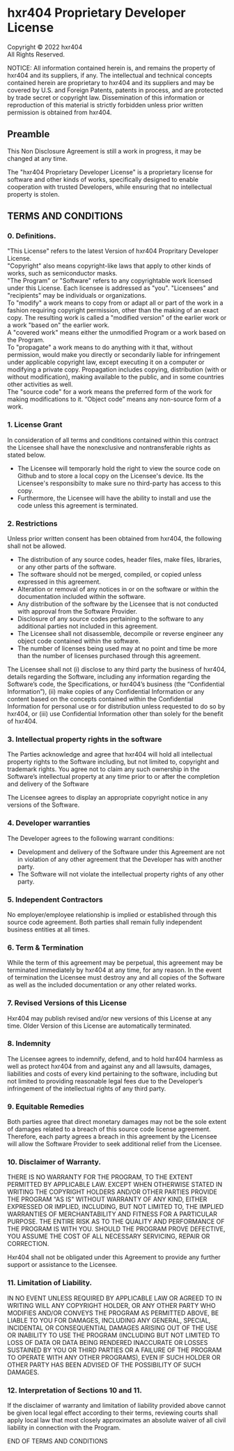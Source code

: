 # hxr404 Proprietary Developer License
Copyright © 2022 hxr404<br>
All Rights Reserved.<br>

NOTICE:  All information contained herein is, and remains
the property of hxr404 and its suppliers,
if any. The intellectual and technical concepts contained
herein are proprietary to hxr404
and its suppliers and may be covered by U.S. and Foreign Patents,
patents in process, and are protected by trade secret or copyright law.
Dissemination of this information or reproduction of this material
is strictly forbidden unless prior written permission is obtained
from hxr404.


## Preamble

This Non Disclosure Agreement is still a work in progress, it may be changed at any time.

The "hxr404 Proprietary Developer License" is a proprietary license for software and other kinds of works, specifically designed to enable cooperation with trusted Developers, while ensuring that no intellectual property is stolen.

## TERMS AND CONDITIONS

### 0. Definitions.
"This License" refers to the latest Version of hxr404 Propritary Developer License.<br>
"Copyright" also means copyright-like laws that apply to other kinds of works, such as semiconductor masks.<br>
"The Program" or "Software" refers to any copyrightable work licensed under this License. Each licensee is addressed as "you". "Licensees" and "recipients" may be individuals or organizations.<br>
To "modify" a work means to copy from or adapt all or part of the work in a fashion requiring copyright permission, other than the making of an exact copy. The resulting work is called a "modified version" of the earlier work or a work "based on" the earlier work.<br>
A "covered work" means either the unmodified Program or a work based on the Program.<br>
To "propagate" a work means to do anything with it that, without permission, would make you directly or secondarily liable for infringement under applicable copyright law, except executing it on a computer or modifying a private copy. Propagation includes copying, distribution (with or without modification), making available to the public, and in some countries other activities as well.<br>
The "source code" for a work means the preferred form of the work for making modifications to it. “Object code” means any non-source form of a work.<br>


### 1. License Grant
In consideration of all terms and conditions contained within this contract the Licensee shall have the nonexclusive and nontransferable rights as stated below.
* The Licensee will temporarly hold the right to view the source code on Github and to store a local copy on the Licensee's device. Its the Licensee's responsibilty to make sure no third-party has access to this copy.
* Furthermore, the Licensee will have the ability to install and use the code unless this agreement is terminated.


### 2. Restrictions
Unless prior written consent has been obtained from hxr404, the following shall not be allowed.

- The distribution of any source codes, header files, make files, libraries, or any other parts of the software.
- The software should not be merged, compiled, or copied unless expressed in this agreement.
- Alteration or removal of any notices in or on the software or within the documentation included within the software.
- Any distribution of the software by the Licensee that is not conducted with approval from the Software Provider.
- Disclosure of any source codes pertaining to the software to any additional parties not included in this agreement.
- The Licensee shall not disassemble, decompile or reverse engineer any object code contained within the software.
- The number of licenses being used may at no point and time be more than the number of licenses purchased through this agreement.

The Licensee shall not (i) disclose to any third party the business of hxr404, details regarding the Software, including any information regarding the Software’s code, the Specifications, or hxr404’s business (the “Confidential Information”), (ii) make copies of any Confidential Information or any content based on the concepts contained within the Confidential Information for personal use or for distribution unless requested to do so by hxr404, or (iii) use Confidential Information other than solely for the benefit of hxr404.


### 3. Intellectual property rights in the software
The Parties acknowledge and agree that hxr404 will hold all intellectual property rights to the Software including, but not limited to, copyright and trademark rights. You agree not to claim any such ownership in the Software’s intellectual property at any time prior to or after the completion and delivery of the Software

The Licensee agrees to display an appropriate copyright notice in any versions of the Software.


### 4. Developer warranties
The Developer agrees to the following warrant conditions:
* Development and delivery of the Software under this Agreement are not in violation of any other agreement that the Developer has with another party.
* The Software will not violate the intellectual property rights of any other party.


### 5. Independent Contractors
No employer/employee relationship is implied or established through this source code agreement.
Both parties shall remain fully independent business entities at all times.


### 6. Term & Termination
While the term of this agreement may be perpetual, this agreement may be terminated immediately by hxr404 at any time, for any reason.
In the event of termination the Licensee must destroy any and all copies of the Software as well as the included documentation or any other related works.


### 7. Revised Versions of this License
Hxr404 may publish revised and/or new versions of this License at any time.
Older Version of this License are automatically terminated.


### 8. Indemnity
The Licensee agrees to indemnify, defend, and to hold hxr404 harmless as well as protect 
hxr404 from and against any and all lawsuits, damages, liabilities and costs of every kind pertaining to the software, including but not limited to providing reasonable legal fees due to the Developer’s infringement of the intellectual rights of any third party.


### 9. Equitable Remedies
Both parties agree that direct monetary damages may not be the sole extent of damages related to a breach of this source code license agreement.
Therefore, each party agrees a breach in this agreement by the Licensee will allow the Software Provider to seek additional relief from the Licensee.


### 10. Disclaimer of Warranty.
THERE IS NO WARRANTY FOR THE PROGRAM, TO THE EXTENT PERMITTED BY APPLICABLE LAW. EXCEPT WHEN OTHERWISE STATED IN WRITING THE COPYRIGHT HOLDERS AND/OR OTHER PARTIES PROVIDE THE PROGRAM "AS IS" WITHOUT WARRANTY OF ANY KIND, EITHER EXPRESSED OR IMPLIED, INCLUDING, BUT NOT LIMITED TO, THE IMPLIED WARRANTIES OF MERCHANTABILITY AND FITNESS FOR A PARTICULAR PURPOSE. THE ENTIRE RISK AS TO THE QUALITY AND PERFORMANCE OF THE PROGRAM IS WITH YOU. SHOULD THE PROGRAM PROVE DEFECTIVE, YOU ASSUME THE COST OF ALL NECESSARY SERVICING, REPAIR OR CORRECTION.

Hxr404 shall not be obligated under this Agreement to provide any further support or assistance to the Licensee.


### 11. Limitation of Liability.
IN NO EVENT UNLESS REQUIRED BY APPLICABLE LAW OR AGREED TO IN WRITING WILL ANY COPYRIGHT HOLDER, OR ANY OTHER PARTY WHO MODIFIES AND/OR CONVEYS THE PROGRAM AS PERMITTED ABOVE, BE LIABLE TO YOU FOR DAMAGES, INCLUDING ANY GENERAL, SPECIAL, INCIDENTAL OR CONSEQUENTIAL DAMAGES ARISING OUT OF THE USE OR INABILITY TO USE THE PROGRAM (INCLUDING BUT NOT LIMITED TO LOSS OF DATA OR DATA BEING RENDERED INACCURATE OR LOSSES SUSTAINED BY YOU OR THIRD PARTIES OR A FAILURE OF THE PROGRAM TO OPERATE WITH ANY OTHER PROGRAMS), EVEN IF SUCH HOLDER OR OTHER PARTY HAS BEEN ADVISED OF THE POSSIBILITY OF SUCH DAMAGES.


### 12. Interpretation of Sections 10 and 11.
If the disclaimer of warranty and limitation of liability provided above cannot be given local legal effect according to their terms, reviewing courts shall apply local law that most closely approximates an absolute waiver of all civil liability in connection with the Program.

END OF TERMS AND CONDITIONS
